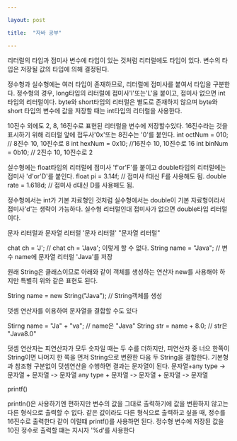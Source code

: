 ```yaml
---

layout: post

title:  "자바 공부"

---
```

리터럴의 타입과 접미사
변수에 타입이 있는 것처럼 리터럴에도 타입이 있다.
변수의 타입은 저장될 값의 타입에 의해 결정된다.

정수형과 실수형에는 여러 타입이 존재하므로, 리터럴에 
접미사를 붙여서 타입을 구분한다.
정수형의 경우, long타입의 리터럴에 접미사'l'또는'L'을 붙이고,
접미사 없으면 int타입의 리터럴이다.
byte와 short타입의 리터럴은 별도로 존재하지 않으며 byte와 short
타입의 변수에 값을 저장할 때는 int타입의 리터럴을 사용한다.
 
 10진수 외에도 2, 8, 16진수로 표현된 리터럴을 변수에 저장할수있다.
16진수라는 것을 표시하기 위해 리터럴 앞에 접두사'0x'또는
8진수는 '0'를 붙인다.
 int octNum = 010;     // 8진수 10, 10진수로 8
 int hexNum = 0x10;   //16진수 10, 10진수로 16
 int binNum = 0b10;   // 2진수 10, 10진수로 2

실수형에는 float타입의 리터럴에 접미사 'f'or'F'를 붙이고
double타입의 리터럴에는 접미사 'd'or'D'를 붙인다.
 float pi = 3.14f;   // 접미사 f대신 F를 사용해도 됨.
 double rate = 1.618d; // 접미사 d대신 D를 사용해도 됨.

정수형에서는 int가 기본 자료형인 것처럼 실수형에서는 double이
기본 자료형이라서 접미사'd'는 생략이 가능하다.
실수형 리터럴인대 접미사가 없으면 double타입 리터럴이다.

문자 리터럴과 문자열 리터럴
'문자 리터럴' "문자열 리터럴"

chat ch = 'J';   // chat ch = 'Java'; 이렇게 할 수 없다.
String name = "Java"; // 변수 name에 문자열 리터럴 'Java'를 저장

원래 String은 클래스이므로 아래와 같이 객체를 생성하는 연산자
new를 사용해야 하지만 특별히 위와 같은 표현도 된다.

 String name = new String("Java"); // String객체를 생성

덧셈 연산자를 이용하여 문자열을 결합할 수도 있다

 Stirng name = "Ja" +  "va"; // name은 "Java"
 String str = name + 8.0;    // str은 "Java8.0"

덧셈 연산자는 피연산자가 모두 숫자일 때는 두 수를 더하지만,
피연산자 중 너으 한쪽이 String이면 나머지 한 쪽을 먼저
String으로 변환한 다음 두 String을 결합한다.
 기본형과 참조형 구분없이 덧셈연산을 수행하면 결과는 문자열이 된다.
   문자열+any type -> 문자열 + 문자열 -> 문자열
   any type + 문자열 -> 문자열 + 문자열 -> 문자열

printf()

println()은 사용하기엔 편하지만 변수의 값을 그대로 출력하기에
값을 변환하지 않고는 다른 형식으로 출력할 수 없다.
같은 값이라도 다른 형식으로 출력하고 싶을 때,
정수를 16진수로 출력한다 같이 이럴떄 printf()를 사용하면 된다.
정수형 변수에 저장된 값을 10진 정수로 출력할 떄는 지시자
'%d'를 사용한다
 
